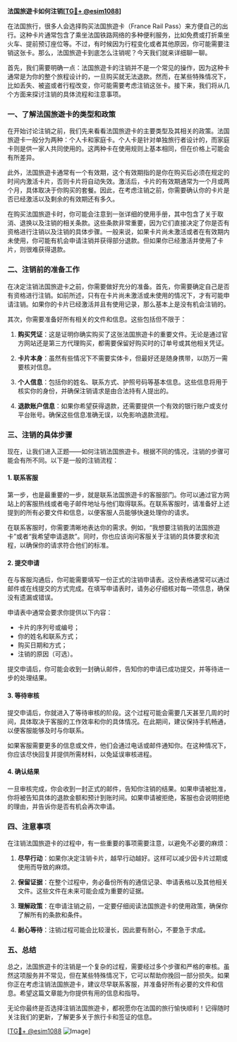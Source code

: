 **法国旅遊卡如何注销[[TG💪+ @esim1088](https://t.me/s/esim1088)]**

在法国旅行，很多人会选择购买法国旅遊卡（France Rail Pass）来方便自己的出行。这种卡片通常包含了乘坐法国铁路网络的多种便利服务，比如免费或打折乘坐火车、提前预订座位等。不过，有时候因为行程变化或者其他原因，你可能需要注销这张卡。那么，法国旅遊卡到底怎么注销呢？今天我们就来详细聊一聊。

首先，我们需要明确一点：法国旅遊卡的注销并不是一个常见的操作，因为这种卡通常是为你的整个旅程设计的，一旦购买就无法退款。然而，在某些特殊情况下，比如丢失、被盗或者行程改变，你可能需要考虑注销这张卡。接下来，我们将从几个方面来探讨注销的具体流程和注意事项。

### **一、了解法国旅遊卡的类型和政策**

在开始讨论注销之前，我们先来看看法国旅遊卡的主要类型及其相关的政策。法国旅遊卡一般分为两种：个人卡和家庭卡。个人卡是针对单独旅行者设计的，而家庭卡则是供一家人共同使用的。这两种卡在使用规则上基本相同，但在价格上可能会有所差异。

此外，法国旅遊卡通常有一个有效期，这个有效期指的是你在购买后必须在规定的时间内激活卡片，否则卡片将自动失效。激活后，卡片的有效期通常为一个月或两个月，具体取决于你购买的套餐。因此，在考虑注销之前，你需要确认你的卡片是否已经激活以及剩余的有效期还有多久。

在购买法国旅遊卡时，你可能会注意到一张详细的使用手册，其中包含了关于取消、退换以及注销的相关条款。这些条款非常重要，因为它们直接决定了你是否有资格进行注销以及注销的具体步骤。一般来说，如果卡片尚未激活或者在有效期内未使用，你可能有机会申请注销并获得部分退款。但如果你已经激活并使用了卡片，则很难获得退款。

### **二、注销前的准备工作**

在决定注销法国旅遊卡之前，你需要做好充分的准备。首先，你需要确定自己是否有资格进行注销。如前所述，只有在卡片尚未激活或未使用的情况下，才有可能申请注销。如果你的卡片已经激活并且有使用记录，那么基本上是没有机会注销的。

其次，你需要准备好所有相关的文件和信息。这些包括但不限于：

1. **购买凭证**：这是证明你确实购买了这张法国旅遊卡的重要文件。无论是通过官方网站还是第三方代理购买，都需要保留好购买时的订单号或其他相关凭证。
   
2. **卡片本身**：虽然有些情况下不需要实体卡，但最好还是随身携带，以防万一需要核对信息。

3. **个人信息**：包括你的姓名、联系方式、护照号码等基本信息。这些信息将用于核实你的身份，并确保注销请求是由合法持有人提出的。

4. **退款账户信息**：如果你希望获得退款，还需要提供一个有效的银行账户或支付平台账号。确保这些信息准确无误，以免影响退款流程。

### **三、注销的具体步骤**

现在，让我们进入正题——如何注销法国旅遊卡。根据不同的情况，注销的步骤可能会有所不同。以下是一般的注销流程：

#### **1. 联系客服**

第一步，也是最重要的一步，就是联系法国旅遊卡的客服部门。你可以通过官方网站上的客服热线或者电子邮件地址与他们取得联系。在联系客服时，请准备好上述提到的所有必要文件和信息，以便客服人员能够快速处理你的请求。

在联系客服时，你需要清晰地表达你的需求。例如，“我想要注销我的法国旅遊卡”或者“我希望申请退款”。同时，你也应该询问客服关于注销的具体要求和流程，以确保你的请求符合他们的标准。

#### **2. 提交申请**

在与客服沟通后，你可能需要填写一份正式的注销申请表。这份表格通常可以通过邮件或在线提交的方式完成。在填写申请表时，请务必仔细核对每一项信息，确保没有遗漏或错误。

申请表中通常会要求你提供以下内容：

- 卡片的序列号或编号；
- 你的姓名和联系方式；
- 购买日期和方式；
- 注销的原因（可选）。

提交申请后，你可能会收到一封确认邮件，告知你的申请已成功提交，并等待进一步的处理结果。

#### **3. 等待审核**

提交申请后，你就进入了等待审核的阶段。这个过程可能会需要几天甚至几周的时间，具体取决于客服的工作效率和你的具体情况。在此期间，建议保持手机畅通，以便客服能够及时与你联系。

如果客服需要更多的信息或文件，他们会通过电话或邮件通知你。在这种情况下，你应该尽快回复并提供所需材料，以免延误审核进程。

#### **4. 确认结果**

一旦审核完成，你会收到一封正式的邮件，告知你注销的结果。如果申请被批准，你将被告知具体的退款金额和预计到账时间。如果申请被拒绝，客服也会说明拒绝的理由，并告诉你是否有机会再次申请。

### **四、注意事项**

在注销法国旅遊卡的过程中，有一些重要的事项需要注意，以避免不必要的麻烦：

1. **尽早行动**：如果你决定注销卡片，越早行动越好。这样可以减少因卡片过期或使用而导致的麻烦。

2. **保留证据**：在整个过程中，务必备份所有的通信记录、申请表格以及其他相关文件。这些文件在未来可能会成为重要的证据。

3. **理解政策**：在申请注销之前，一定要仔细阅读法国旅遊卡的使用政策，确保你了解所有的条款和条件。

4. **耐心等待**：注销过程可能会比较漫长，因此要有耐心，不要急于求成。

### **五、总结**

总之，法国旅遊卡的注销是一个复杂的过程，需要经过多个步骤和严格的审核。虽然这项服务并不常见，但在某些特殊情况下，它可以帮助你挽回一部分损失。如果你正在考虑注销法国旅遊卡，建议尽早联系客服，并准备好所有必要的文件和信息。希望这篇文章能为你提供有用的信息和指导。

无论你最终是否选择注销法国旅遊卡，都祝愿你在法国的旅行愉快顺利！记得随时关注我们的更新，了解更多关于旅行卡和签证的信息。

[[TG💪+ @esim1088](https://t.me/s/esim1088) ![Image](https://i.postimg.cc/4NQfJmqS/Snipaste-2025-05-13-00-14-12.png)]